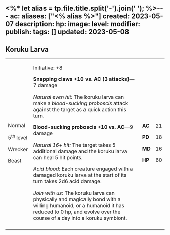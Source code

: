 <%* let alias = tp.file.title.split('-').join(' '); %>---
ac: 
aliases: ["<% alias %>"]
created: 2023-05-07
description: 
hp: 
image: 
level: 
modifier: 
publish: 
tags: []
updated: 2023-05-08
---

## Koruku Larva

<table>
<colgroup>
<col style="width: 16%" />
<col style="width: 72%" />
<col style="width: 5%" />
<col style="width: 5%" />
</colgroup>
<tbody>
<tr class="odd">
<td><p>Normal</p>
<p>5<sup>th</sup> level</p>
<p>Wrecker</p>
<p>Beast</p></td>
<td><p>Initiative: +8</p>
<p><strong>Snapping claws +10 vs. AC (3 attacks)</strong>—7 damage</p>
<p><em>Natural even hit:</em> The koruku larva can make a
<em>blood-sucking proboscis</em> attack against the target as a quick
action this turn.</p>
<p><strong>Blood-sucking proboscis +10 vs. AC</strong>—9 damage</p>
<p><em>Natural 16+ hit:</em> The target takes 5 additional damage and
the koruku larva can heal 5 hit points.</p>
<p><em>Acid blood:</em> Each creature engaged with a damaged koruku
larva at the start of its turn takes 2d6 acid damage.</p>
<p><em>Join with us:</em> The koruku larva can physically and magically
bond with a willing humanoid, or a humanoid it has reduced to 0 hp, and
evolve over the course of a day into a koruku symbiont.</p></td>
<td><p><strong>AC</strong></p>
<p><strong>PD</strong></p>
<p><strong>MD</strong></p>
<p><strong>HP</strong></p></td>
<td><p>21</p>
<p>18</p>
<p>16</p>
<p>60</p></td>
</tr>
<tr class="even">
<td></td>
<td></td>
<td></td>
<td></td>
</tr>
</tbody>
</table>
